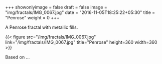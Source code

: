 +++
showonlyimage = false
draft = false
image = "img/fractals/IMG_0067.jpg"
date = "2016-11-05T18:25:22+05:30"
title = "Penrose"
weight = 0
+++

A Penrose fractal with metallic fills.

<!--more-->

{{< figure src="/img/fractals/IMG_0067.jpg" link="/img/fractals/IMG_0067.jpg" title="Penrose" height=360 width=360 >}}

Based on ...
